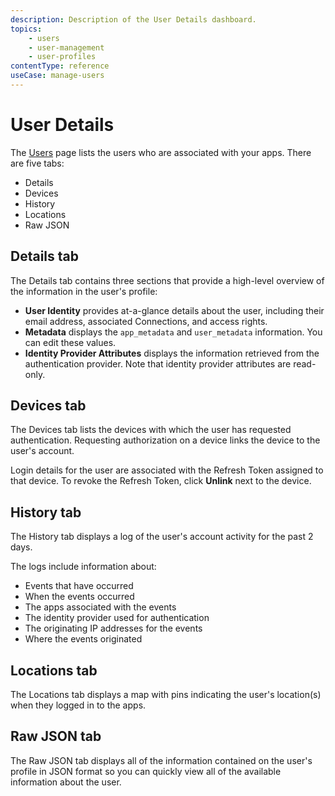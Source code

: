 ```yaml
---
description: Description of the User Details dashboard.
topics:
    - users
    - user-management
    - user-profiles
contentType: reference
useCase: manage-users
---
```


# User Details 

The [Users](${manage_url}/#/users) page lists the users who are associated with your apps. There are five tabs:

* Details
* Devices
* History
* Locations
* Raw JSON

## Details tab

The Details tab contains three sections that provide a high-level overview of the information in the user's profile:

* **User Identity** provides at-a-glance details about the user, including their email address, associated Connections, and access rights.
* **Metadata** displays the `app_metadata` and `user_metadata` information. You can edit these values.
* **Identity Provider Attributes** displays the information retrieved from the authentication provider. Note that identity provider attributes are read-only.

## Devices tab

The Devices tab lists the devices with which the user has requested authentication. Requesting authorization on a device links the device to the user's account.

Login details for the user are associated with the Refresh Token assigned to that device. To revoke the Refresh Token, click **Unlink** next to the device.

## History tab

The History tab displays a log of the user's account activity for the past 2 days.

The logs include information about:

* Events that have occurred
* When the events occurred
* The apps associated with the events
* The identity provider used for authentication
* The originating IP addresses for the events
* Where the events originated

## Locations tab

The Locations tab displays a map with pins indicating the user's location(s) when they logged in to the apps.

## Raw JSON tab

The Raw JSON tab displays all of the information contained on the user's profile in JSON format so you can quickly view all of the available information about the user.